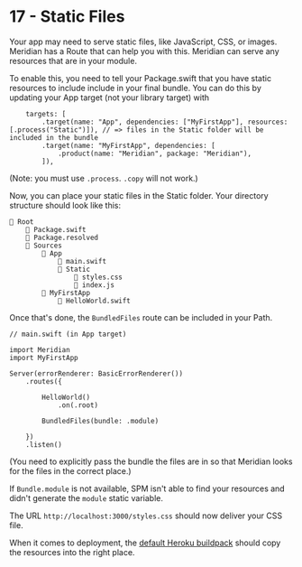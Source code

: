 # 17 - Static Files

Your app may need to serve static files, like JavaScript, CSS, or images. Meridian has a Route that can help you with this. Meridian can serve any resources that are in your module.

To enable this, you need to tell your Package.swift that you have static resources to include include in your final bundle. You can do this by updating your App target (not your library target) with 

        targets: [
            .target(name: "App", dependencies: ["MyFirstApp"], resources: [.process("Static")]), // => files in the Static folder will be included in the bundle
            .target(name: "MyFirstApp", dependencies: [
                .product(name: "Meridian", package: "Meridian"),
            ]),

(Note: you must use `.process`. `.copy` will not work.)

Now, you can place your static files in the Static folder. Your directory structure should look like this:

    📁 Root
        📄 Package.swift
        📄 Package.resolved
        📁 Sources
            📁 App
                📄 main.swift
                📁 Static
                    📄 styles.css
                    📄 index.js
            📁 MyFirstApp
                📄 HelloWorld.swift

Once that's done, the `BundledFiles` route can be included in your Path.

    // main.swift (in App target)
    
    import Meridian
    import MyFirstApp

    Server(errorRenderer: BasicErrorRenderer())
        .routes({
        
            HelloWorld()
                .on(.root)
        
            BundledFiles(bundle: .module)

        })
        .listen()

(You need to explicitly pass the bundle the files are in so that Meridian looks for the files in the correct place.)

If `Bundle.module` is not available, SPM isn't able to find your resources and didn't generate the `module` static variable.

The URL `http://localhost:3000/styles.css` should now deliver your CSS file.

When it comes to deployment, the [default Heroku buildpack](https://github.com/vapor-community/heroku-buildpack) should copy the resources into the right place.
